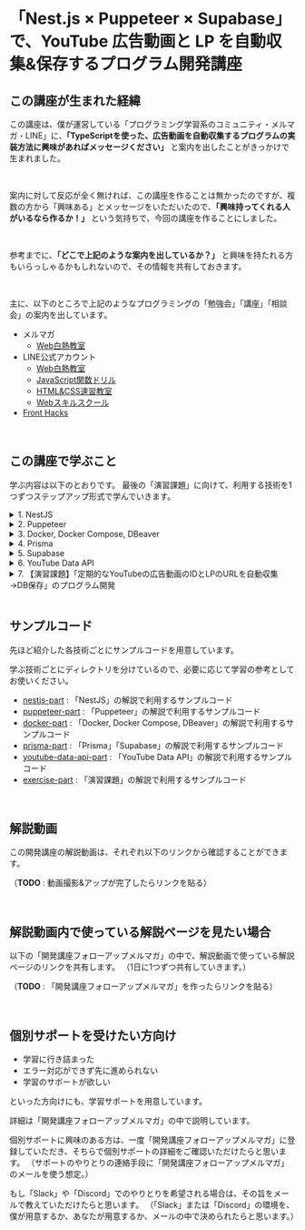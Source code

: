 # 「Nest.js × Puppeteer × Supabase」で、YouTube 広告動画と LP を自動収集&保存するプログラム開発講座



## この講座が生まれた経緯

この講座は、僕が運営している「プログラミング学習系のコミュニティ・メルマガ・LINE」に、**「TypeScriptを使った、広告動画を自動収集するプログラムの実装方法に興味があればメッセージください」** と案内を出したことがきっかけで生まれました。

<br/>

案内に対して反応が全く無ければ、この講座を作ることは無かったのですが、複数の方から「興味ある」とメッセージをいただいたので、**「興味持ってくれる人がいるなら作るか！」** という気持ちで、今回の講座を作ることにしました。


<br/>


参考までに、**「どこで上記のような案内を出しているか？」** と興味を持たれる方もいらっしゃるかもしれないので、その情報を共有しておきます。

<br/>

主に、以下のところで上記のようなプログラミングの「勉強会」「講座」「相談会」の案内を出しています。

- メルマガ
  - [Web白熱教室](https://tsuyopon.xyz/lp/mail-magazine-training-course-for-beginner/)
- LINE公式アカウント
  - [Web白熱教室](https://tsuyopon.xyz/lp/mail-magazine/)
  - [JavaScript関数ドリル](https://js-drills.com/) 
  - [HTML&CSS速習教室](https://html-css-guide-five.vercel.app/)
  - [Webスキルスクール](https://web-skills-school.com/line-official-account/)
- [Front Hacks](https://tsuyopon.xyz/2021/02/20/fronthacks/)


<br/>

## この講座で学ぶこと


学ぶ内容は以下のとおりです。
最後の「演習課題」に向けて、利用する技術を1つずつステップアップ形式で学んでいきます。


<details>
<summary>1. NestJS</summary>
  
- バックエンドのWebフレームワーク。
- 定期実行の機能も持つ。
  
</details>

<details>
<summary>2. Puppeteer</summary>
  
- プログラムからブラウザを起動できる
- 通常のブラウザのように、ページ上の要素をクリックしたりスクロールもできる
- スクレイピングができる
  
</details>

<details>
<summary>3. Docker, Docker Compose, DBeaver</summary>
  
- Docker, Docker Composeを使って、開発環境ごとにローカルDBを用意する方法を学ぶ
- DBeaverを使って、DBの中身を確認する方法を学ぶ
  
</details>

<details>
<summary>4. Prisma</summary>
  
- プログラムからデータベースとやりとりができるライブラリ
- コマンドでDBにテーブルを作ったり、データをリセットするのも簡単なツール
  
</details>


<details>
<summary>5. Supabase</summary>
  
- Firebaseのようなバックエンド開発支援のWebサービス（BaaSの1つ）
- Firebaseとの大きな違いはRDBを使えること（FirebaseはNoSQL（Firestore））
- Firebaseと同じように無料でも使える
  
</details>

<details>
<summary>6. YouTube Data API</summary>
  
- YouTubeの操作を行えるAPI（動画、チャンネル、コメントなどの取得・作成・更新など）
- 講座では、Puppeteerを使って取得した広告動画のIDを使って、広告動画の詳細情報を取得する
  
</details>

<details>
<summary>7. 【演習課題】「定期的なYouTubeの広告動画のIDとLPのURLを自動収集→DB保存」のプログラム開発</summary>
  
- 上記の技術を学んだあとの集大成としての演習課題
- 上記各パートで実装する機能をうまく組み合わせることでできる
- 機能別に段階的に開発を進めるため、実践的な開発スキルも身につく
  
</details>

<br/>

## サンプルコード

先ほど紹介した各技術ごとにサンプルコードを用意しています。

学ぶ技術ごとにディレクトリを分けているので、必要に応じて学習の参考としてお使いください。

- [nestjs-part](https://github.com/tsuyopon-xyz/yt-ads-scraping-online-seminar/tree/main/nestjs-part) : 「NestJS」の解説で利用するサンプルコード
- [puppeteer-part](https://github.com/tsuyopon-xyz/yt-ads-scraping-online-seminar/tree/main/puppeteer-part) : 「Puppeteer」の解説で利用するサンプルコード
- [docker-part](https://github.com/tsuyopon-xyz/yt-ads-scraping-online-seminar/tree/main/docker-part) : 「Docker, Docker Compose, DBeaver」の解説で利用するサンプルコード
- [prisma-part](https://github.com/tsuyopon-xyz/yt-ads-scraping-online-seminar/tree/main/prisma-part) : 「Prisma」「Supabase」の解説で利用するサンプルコード
- [youtube-data-api-part](https://github.com/tsuyopon-xyz/yt-ads-scraping-online-seminar/tree/main/youtube-data-api-part) : 「YouTube Data API」の解説で利用するサンプルコード
- [exercise-part](https://github.com/tsuyopon-xyz/yt-ads-scraping-online-seminar/tree/main/exercise-part) : 「演習課題」の解説で利用するサンプルコード

<br/>

## 解説動画

この開発講座の解説動画は、それぞれ以下のリンクから確認することができます。


（**TODO** : 動画撮影&アップが完了したらリンクを貼る）

<br/>

## 解説動画内で使っている解説ページを見たい場合

以下の「開発講座フォローアップメルマガ」の中で、解説動画で使っている解説ページのリンクを共有します。
（1日に1つずつ共有していきます。）

（**TODO** : 「開発講座フォローアップメルマガ」を作ったらリンクを貼る）

<br/>

## 個別サポートを受けたい方向け

- 学習に行き詰まった
- エラー対応ができず先に進められない
- 学習のサポートが欲しい

といった方向けにも、学習サポートを用意しています。

詳細は「開発講座フォローアップメルマガ」の中で説明しています。

個別サポートに興味のある方は、一度「開発講座フォローアップメルマガ」に登録していただき、そちらで個別サポートの詳細をご確認いただけたらと思います。
（サポートのやりとりの連絡手段に「開発講座フォローアップメルマガ」のメールを使う想定。）

もし「Slack」や「Discord」でのやりとりを希望される場合は、その旨をメールで教えていただけたらと思います。
（「Slack」または「Discord」の環境を、僕が用意するか、あなたが用意するか、メールの中で決められたらと思います。）
